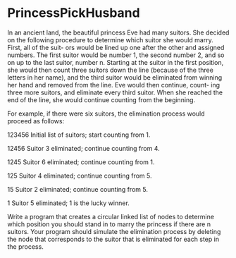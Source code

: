 # PrincessPickHusband
In an ancient land, the beautiful princess Eve had many suitors. She decided on the following procedure to determine which suitor she would marry. First, all of the suit- ors would be lined up one after the other and assigned numbers. The first suitor would be number 1, the second number 2, and so on up to the last suitor, number n. Starting at the suitor in the first position, she would then count three suitors down the line (because of the three letters in her name), and the third suitor would be eliminated from winning her hand and removed from the line. Eve would then continue, count- ing three more suitors, and eliminate every third suitor. When she reached the end of the line, she would continue counting from the beginning.

For example, if there were six suitors, the elimination process would proceed as follows:

123456 	Initial list of suitors; start counting from 1. 

12456 	Suitor 3 eliminated; continue counting from 4. 

1245 		Suitor 6 eliminated; continue counting from 1. 

125 		Suitor 4 eliminated; continue counting from 5. 

15 		Suitor 2 eliminated; continue counting from 5.

1 		Suitor 5 eliminated; 1 is the lucky winner.

Write a program that creates a circular linked list of nodes to determine which position you should stand in to marry the princess if there are n suitors. Your program should simulate the elimination process by deleting the node that corresponds to the suitor that is eliminated for each step in the process.
